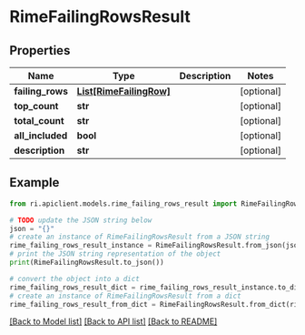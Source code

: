 # RimeFailingRowsResult


## Properties

Name | Type | Description | Notes
------------ | ------------- | ------------- | -------------
**failing_rows** | [**List[RimeFailingRow]**](RimeFailingRow.md) |  | [optional] 
**top_count** | **str** |  | [optional] 
**total_count** | **str** |  | [optional] 
**all_included** | **bool** |  | [optional] 
**description** | **str** |  | [optional] 

## Example

```python
from ri.apiclient.models.rime_failing_rows_result import RimeFailingRowsResult

# TODO update the JSON string below
json = "{}"
# create an instance of RimeFailingRowsResult from a JSON string
rime_failing_rows_result_instance = RimeFailingRowsResult.from_json(json)
# print the JSON string representation of the object
print(RimeFailingRowsResult.to_json())

# convert the object into a dict
rime_failing_rows_result_dict = rime_failing_rows_result_instance.to_dict()
# create an instance of RimeFailingRowsResult from a dict
rime_failing_rows_result_from_dict = RimeFailingRowsResult.from_dict(rime_failing_rows_result_dict)
```
[[Back to Model list]](../README.md#documentation-for-models) [[Back to API list]](../README.md#documentation-for-api-endpoints) [[Back to README]](../README.md)

